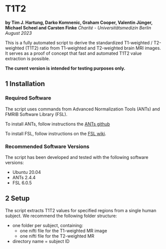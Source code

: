 # T1T2

**by Tim J. Hartung, Darko Komnenic, Graham Cooper, Valentin Jünger, Michael Scheel and Carsten Finke**
*Charité - Universitätsmedizin Berlin*
*August 2023*

This is a fully automated script to derive the standardized T1-weighted / T2-weighted (T1T2) ratio from T1-weighted and T2-weighted brain MRI images. It serves as a proof of concept that fast and automated T1T2 value extraction is possible.

**The curent version is intended for testing purposes only.**

## 1 Installation

### Required Software

The script uses commands from Advanced Normalization Tools (ANTs) and FMRIB Software Library (FSL).

To install ANTs, follow instructions the [ANTs github](http://stnava.github.io/ANTs/)

To install FSL, follow instructions on the [FSL wiki](https://fsl.fmrib.ox.ac.uk/fsl/fslwiki/FslInstallation).

### Recommended Software Versions

The script has been developed and tested with the following software versions:
- Ubuntu 20.04
- ANTs 2.4.4
- FSL 6.0.5

## 2 Setup

The script extracts T1T2 values for specified regions from a single human subject. We recommend the following folder structure:
- one folder per subject, containing:
  - one nifti file for the T1-weighted MR image
  - one nifti file for the T2-weighted MR
- directory name = subject ID
